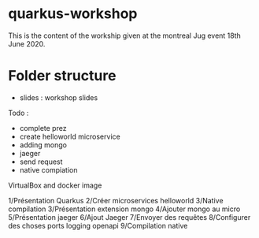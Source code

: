 # quarkus-workshop

This is the content of the workship given at the montreal Jug event 18th June 2020.

# Folder structure

* slides : workshop slides



Todo :
- complete prez
- create helloworld microservice
- adding mongo
- jaeger
- send request
- native compiation

VirtualBox and docker image

1/Présentation Quarkus
2/Créer microservices helloworld
3/Native compilation
3/Présentation extension mongo
4/Ajouter mongo au micro
5/Présentation jaeger
6/Ajout Jaeger
7/Envoyer des requêtes
8/Configurer des choses 
	ports
	logging
	openapi
9/Compilation native



